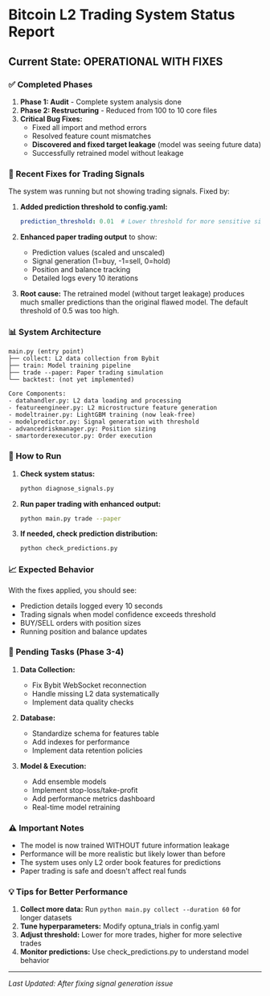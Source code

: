 # Bitcoin L2 Trading System Status Report

## Current State: OPERATIONAL WITH FIXES

### ✅ Completed Phases
1. **Phase 1: Audit** - Complete system analysis done
2. **Phase 2: Restructuring** - Reduced from 100 to 10 core files
3. **Critical Bug Fixes:**
   - Fixed all import and method errors
   - Resolved feature count mismatches
   - **Discovered and fixed target leakage** (model was seeing future data)
   - Successfully retrained model without leakage

### 🔧 Recent Fixes for Trading Signals

The system was running but not showing trading signals. Fixed by:

1. **Added prediction threshold to config.yaml:**
   ```yaml
   prediction_threshold: 0.01  # Lower threshold for more sensitive signals
   ```

2. **Enhanced paper trading output** to show:
   - Prediction values (scaled and unscaled)
   - Signal generation (1=buy, -1=sell, 0=hold)
   - Position and balance tracking
   - Detailed logs every 10 iterations

3. **Root cause:** The retrained model (without target leakage) produces much smaller predictions than the original flawed model. The default threshold of 0.5 was too high.

### 📊 System Architecture

```
main.py (entry point)
├── collect: L2 data collection from Bybit
├── train: Model training pipeline
├── trade --paper: Paper trading simulation
└── backtest: (not yet implemented)

Core Components:
- datahandler.py: L2 data loading and processing
- featureengineer.py: L2 microstructure feature generation
- modeltrainer.py: LightGBM training (now leak-free)
- modelpredictor.py: Signal generation with threshold
- advancedriskmanager.py: Position sizing
- smartorderexecutor.py: Order execution
```

### 🚀 How to Run

1. **Check system status:**
   ```bash
   python diagnose_signals.py
   ```

2. **Run paper trading with enhanced output:**
   ```bash
   python main.py trade --paper
   ```

3. **If needed, check prediction distribution:**
   ```bash
   python check_predictions.py
   ```

### 📈 Expected Behavior

With the fixes applied, you should see:
- Prediction details logged every 10 seconds
- Trading signals when model confidence exceeds threshold
- BUY/SELL orders with position sizes
- Running position and balance updates

### 🔄 Pending Tasks (Phase 3-4)

1. **Data Collection:**
   - Fix Bybit WebSocket reconnection
   - Handle missing L2 data systematically
   - Implement data quality checks

2. **Database:**
   - Standardize schema for features table
   - Add indexes for performance
   - Implement data retention policies

3. **Model & Execution:**
   - Add ensemble models
   - Implement stop-loss/take-profit
   - Add performance metrics dashboard
   - Real-time model retraining

### ⚠️ Important Notes

- The model is now trained WITHOUT future information leakage
- Performance will be more realistic but likely lower than before
- The system uses only L2 order book features for predictions
- Paper trading is safe and doesn't affect real funds

### 💡 Tips for Better Performance

1. **Collect more data:** Run `python main.py collect --duration 60` for longer datasets
2. **Tune hyperparameters:** Modify optuna_trials in config.yaml
3. **Adjust threshold:** Lower for more trades, higher for more selective trades
4. **Monitor predictions:** Use check_predictions.py to understand model behavior

---
*Last Updated: After fixing signal generation issue*